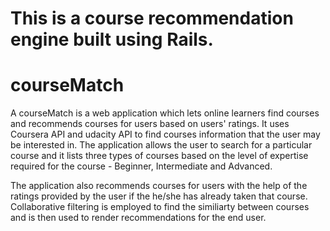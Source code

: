 This is a course recommendation engine built using Rails.
=======
# courseMatch
A courseMatch is a web application which lets online learners find courses and recommends courses for users based on users' ratings.
It uses Coursera API and udacity API to find courses information that the user may be interested in. The application allows the user to search for a particular course and it lists three types of courses based on the level of expertise required for the course - Beginner, Intermediate and Advanced.

The application also recommends courses for users with the help of the ratings provided by the user if the he/she has already taken that course. Collaborative filtering is employed to find the similiarty between courses and is then used to render recommendations for the end user.
